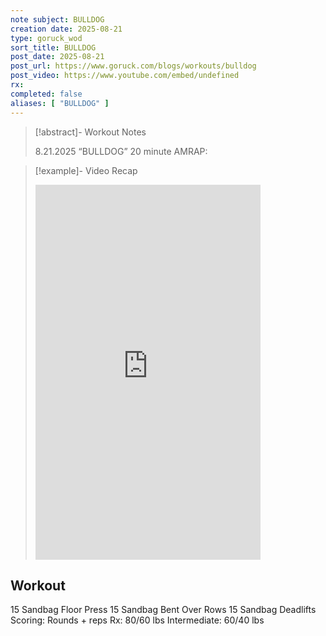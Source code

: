 ```yaml
---
note subject: BULLDOG
creation date: 2025-08-21
type: goruck_wod
sort_title: BULLDOG
post_date: 2025-08-21
post_url: https://www.goruck.com/blogs/workouts/bulldog
post_video: https://www.youtube.com/embed/undefined
rx: 
completed: false
aliases: [ "BULLDOG" ]
---
```


> [!abstract]- Workout Notes
> 
> 8.21.2025 “BULLDOG”
20 minute AMRAP:

> [!example]- Video Recap
> <iframe width="360" height="600" src="https://www.youtube.com/embed/undefined" frameborder="0" allowfullscreen></iframe>

## Workout
15 Sandbag Floor Press
15 Sandbag Bent Over Rows
15 Sandbag Deadlifts
Scoring: Rounds + reps
Rx: 80/60 lbs
Intermediate: 60/40 lbs
